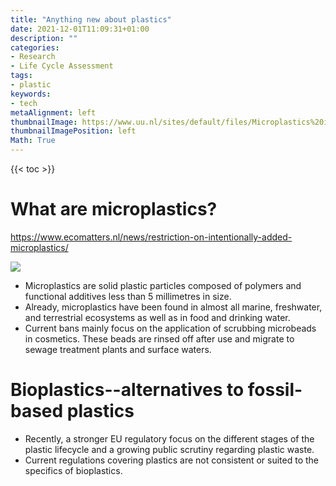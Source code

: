 ```yaml
---
title: "Anything new about plastics"
date: 2021-12-01T11:09:31+01:00
description: ""
categories:
- Research
- Life Cycle Assessment
tags:
- plastic
keywords:
- tech
metaAlignment: left
thumbnailImage: https://www.uu.nl/sites/default/files/Microplastics%20in%20house%20dust%20%28%40%20Dick.Vethaak%29%20klein.jpg
thumbnailImagePosition: left
Math: True
---
```


<!--more-->
{{< toc >}}

# What are microplastics?
https://www.ecomatters.nl/news/restriction-on-intentionally-added-microplastics/

![](https://www.uu.nl/sites/default/files/Microplastics%20in%20house%20dust%20%28%40%20Dick.Vethaak%29%20klein.jpg)

* Microplastics are solid plastic particles composed of polymers and functional additives less than 5 millimetres in size.
* Already, microplastics have been found in almost all marine, freshwater, and terrestrial ecosystems as well as in food and drinking water.
* Current bans mainly focus on the application of scrubbing microbeads in cosmetics. These beads are rinsed off after use and migrate to sewage treatment plants and surface waters.

# Bioplastics--alternatives to fossil-based plastics
* Recently, a stronger EU regulatory focus on the different stages of the plastic lifecycle and a growing public scrutiny regarding plastic waste.
* Current regulations covering plastics are not consistent or suited to the specifics of bioplastics.
